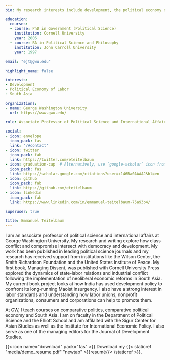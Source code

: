 ```yaml
---
bio: My research interests include development, the political economy of labor and the politics of South Asia.

education:
  courses:
  - course: PhD in Government (Political Science)
    institution: Cornell University
    year: 2006
  - course: BA in Political Science and Philosophy
    institution: John Carroll University
    year: 1997
    
email: "ejt@gwu.edu"

highlight_name: false

interests:
- Development
- Political Economy of Labor
- South Asia

organizations:
- name: George Washington University
  url: https://www.gwu.edu/
  
role: Associate Professor of Political Science and International Affairs

social:
- icon: envelope
  icon_pack: fas
  link: '/#contact'
- icon: twitter
  icon_pack: fab
  link: https://twitter.com/eteitelbaum
- icon: graduation-cap  # Alternatively, use `google-scholar` icon from `ai` icon pack
  icon_pack: fas
  link: https://scholar.google.com/citations?user=x146Ra0AAAAJ&hl=en
- icon: github
  icon_pack: fab
  link: https://github.com/eteitelbaum
- icon: linkedin
  icon_pack: fab
  link: https://www.linkedin.com/in/emmanuel-teitelbaum-75a93b4/
  
superuser: true

title: Emmanuel Teitelbaum
---
```


I am an associate professor of political science and international affairs at George Washington University. My research and writing explore how class conflict and compromise intersect with democracy and development. My work has been published in leading political science journals and my research has received support from institutions like the Wilson Center, the Smith Richardson Foundation and the United States Institute of Peace. My first book, Managing Dissent, was published with Cornell University Press explored the dynamics of state-labor relations and industrial conflict following the implementation of neoliberal economic reforms in South Asia. My current book project looks at how India has used development policy to confront its long-running Maoist insurgency. I also have a strong interest in labor standards and understanding how labor unions, nonprofit organizations, consumers and corporations can help to promote them.   

At GW, I teach courses on comparative politics, comparative political economy and South Asia. I am on faculty in the Department of Political Science and the Elliott School and am affilaited with the Sigur Center for Asian Studies as well as the Institute for International Economic Policy. I also serve as one of the managing editors for the Journal of Development Studies.   

{{< icon name="download" pack="fas" >}} Download my {{< staticref "media/demo_resume.pdf" "newtab" >}}resumé{{< /staticref >}}.
